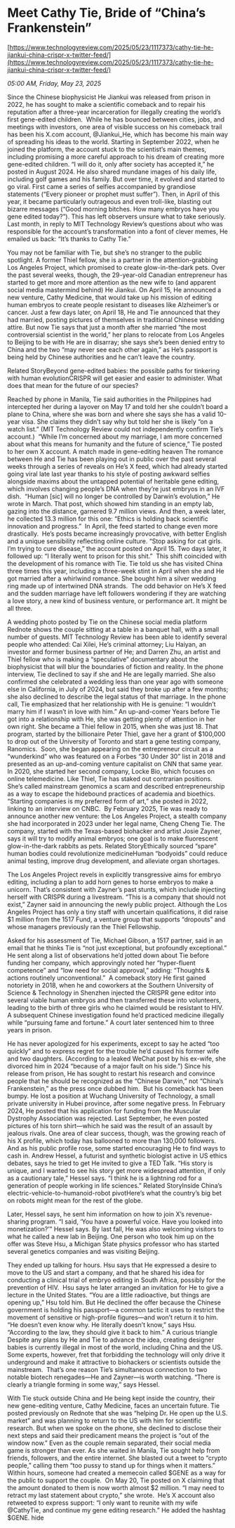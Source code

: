 # Meet Cathy Tie, Bride of “China’s Frankenstein”

[https://www.technologyreview.com/2025/05/23/1117373/cathy-tie-he-jiankui-china-crispr-x-twitter-feed/](https://www.technologyreview.com/2025/05/23/1117373/cathy-tie-he-jiankui-china-crispr-x-twitter-feed/)

*05:00 AM, Friday, May 23, 2025*

Since the Chinese biophysicist He Jiankui was released from prison in 2022, he has sought to make a scientific comeback and to repair his reputation after a three-year incarceration for illegally creating the world’s first gene-edited children.  While he has bounced between cities, jobs, and meetings with investors, one area of visible success on his comeback trail has been his X.com account, @Jiankui_He, which has become his main way of spreading his ideas to the world. Starting in September 2022, when he joined the platform, the account stuck to the scientist’s main themes, including promising a more careful approach to his dream of creating more gene-edited children. “I will do it, only after society has accepted it,” he posted in August 2024. He also shared mundane images of his daily life, including golf games and his family.  But over time, it evolved and started to go viral. First came a series of selfies accompanied by grandiose statements (“Every pioneer or prophet must suffer”). Then, in April of this year, it became particularly outrageous and even troll-like, blasting out bizarre messages (“Good morning bitches. How many embryos have you gene edited today?”). This has left observers unsure what to take seriously. Last month, in reply to MIT Technology Review’s questions about who was responsible for the account’s transformation into a font of clever memes, He emailed us back: “It’s thanks to Cathy Tie.”

You may not be familiar with Tie, but she’s no stranger to the public spotlight. A former Thiel fellow, she is a partner in the attention-grabbing Los Angeles Project, which promised to create glow-in-the-dark pets. Over the past several weeks, though, the 29-year-old Canadian entrepreneur has started to get more and more attention as the new wife to (and apparent social media mastermind behind) He Jiankui. On April 15, He announced a new venture, Cathy Medicine, that would take up his mission of editing human embryos to create people resistant to diseases like Alzheimer’s or cancer. Just a few days later, on April 18, He and Tie announced that they had married, posting pictures of themselves in traditional Chinese wedding attire. But now Tie says that just a month after she married “the most controversial scientist in the world,” her plans to relocate from Los Angeles to Beijing to be with He are in disarray; she says she’s been denied entry to China and the two “may never see each other again,” as He’s passport is being held by Chinese authorities and he can’t leave the country.

Related StoryBeyond gene-edited babies: the possible paths for tinkering with human evolutionCRISPR will get easier and easier to administer. What does that mean for the future of our species?

Reached by phone in Manila, Tie said authorities in the Philippines had intercepted her during a layover on May 17 and told her she couldn’t board a plane to China, where she was born and where she says she has a valid 10-year visa. She claims they didn’t say why but told her she is likely “on a watch list.” (MIT Technology Review could not independently confirm Tie’s account.)  “While I’m concerned about my marriage, I am more concerned about what this means for humanity and the future of science,” Tie posted to her own X account. A match made in gene-editing heaven The romance between He and Tie has been playing out in public over the past several weeks through a series of reveals on He’s X feed, which had already started going viral late last year thanks to his style of posting awkward selfies alongside maxims about the untapped potential of heritable gene editing, which involves changing people’s DNA when they’re just embryos in an IVF dish.  “Human [sic] will no longer be controlled by Darwin’s evolution,” He wrote in March. That post, which showed him standing in an empty lab, gazing into the distance, garnered 9.7 million views. And then, a week later, he collected 13.3 million for this one: “Ethics is holding back scientific innovation and progress.”   In April, the feed started to change even more drastically.  He’s posts became increasingly provocative, with better English and a unique sensibility reflecting online culture. “Stop asking for cat girls. I’m trying to cure disease,” the account posted on April 15. Two days later, it followed up: “I literally went to prison for this shit.”  This shift coincided with the development of his romance with Tie. Tie told us she has visited China three times this year, including a three-week stint in April when she and He got married after a whirlwind romance. She bought him a silver wedding ring made up of intertwined DNA strands.  The odd behavior on He’s X feed and the sudden marriage have left followers wondering if they are watching a love story, a new kind of business venture, or performance art. It might be all three.

A wedding photo posted by Tie on the Chinese social media platform Rednote shows the couple sitting at a table in a banquet hall, with a small number of guests. MIT Technology Review has been able to identify several people who attended: Cai Xilei, He’s criminal attorney; Liu Haiyan, an investor and former business partner of He; and Darren Zhu, an artist and Thiel fellow who is making a “speculative” documentary about the biophysicist that will blur the boundaries of fiction and reality. In the phone interview, Tie declined to say if she and He are legally married. She also confirmed she celebrated a wedding less than one year ago with someone else in California, in July of 2024, but said they broke up after a few months; she also declined to describe the legal status of that marriage. In the phone call, Tie emphasized that her relationship with He is genuine: “I wouldn’t marry him if I wasn’t in love with him.” An up-and-comer Years before Tie got into a relationship with He, she was getting plenty of attention in her own right. She became a Thiel fellow in 2015, when she was just 18. That program, started by the billionaire Peter Thiel, gave her a grant of $100,000 to drop out of the University of Toronto and start a gene testing company, Ranomics.  Soon, she began appearing on the entrepreneur circuit as a “wunderkind” who was featured on a Forbes “30 Under 30” list in 2018 and presented as an up-and-coming venture capitalist on CNN that same year. In 2020, she started her second company, Locke Bio, which focuses on online telemedicine.  Like Thiel, Tie has staked out contrarian positions. She’s called mainstream genomics a scam and described entrepreneurship as a way to escape the hidebound practices of academia and bioethics. “Starting companies is my preferred form of art,” she posted in 2022, linking to an interview on CNBC.  By February 2025, Tie was ready to announce another new venture: the Los Angeles Project, a stealth company she had incorporated in 2023 under her legal name, Cheng Cheng Tie. The company, started with the Texas-based biohacker and artist Josie Zayner, says it will try to modify animal embryos; one goal is to make fluorescent glow-in-the-dark rabbits as pets. Related StoryEthically sourced “spare” human bodies could revolutionize medicineHuman “bodyoids” could reduce animal testing, improve drug development, and alleviate organ shortages.

The Los Angeles Project revels in explicitly transgressive aims for embryo editing, including a plan to add horn genes to horse embryos to make a unicorn. That’s consistent with Zayner’s past stunts, which include injecting herself with CRISPR during a livestream. “This is a company that should not exist,” Zayner said in announcing the newly public project. Although the Los Angeles Project has only a tiny staff with uncertain qualifications, it did raise $1 million from the 1517 Fund, a venture group that supports “dropouts” and whose managers previously ran the Thiel Fellowship.

Asked for his assessment of Tie, Michael Gibson, a 1517 partner, said in an email that he thinks Tie is “not just exceptional, but profoundly exceptional.” He sent along a list of observations he’d jotted down about Tie before funding her company, which approvingly noted her “hyper-fluent competence” and “low need for social approval,” adding: “Thoughts & actions routinely unconventional.”  A comeback story He first gained notoriety in 2018, when he and coworkers at the Southern University of Science & Technology in Shenzhen injected the CRISPR gene editor into several viable human embryos and then transferred these into volunteers, leading to the birth of three girls who he claimed would be resistant to HIV. A subsequent Chinese investigation found he’d practiced medicine illegally while “pursuing fame and fortune.” A court later sentenced him to three years in prison.

He has never apologized for his experiments, except to say he acted “too quickly” and to express regret for the trouble he’d caused his former wife and two daughters. (According to a leaked WeChat post by his ex-wife, she divorced him in 2024 “because of a major fault on his side.”) Since his release from prison, He has sought to restart his research and convince people that he should be recognized as the “Chinese Darwin,” not “China’s Frankenstein,” as the press once dubbed him.   But his comeback has been bumpy. He lost a position at Wuchang University of Technology, a small private university in Hubei province, after some negative press. In February 2024, He posted that his application for funding from the Muscular Dystrophy Association was rejected. Last September, he even posted pictures of his torn shirt—which he said was the result of an assault by jealous rivals. One area of clear success, though, was the growing reach of his X profile, which today has ballooned to more than 130,000 followers. And as his public profile rose, some started encouraging He to find ways to cash in. Andrew Hessel, a futurist and synthetic biologist active in US ethics debates, says he tried to get He invited to give a TED Talk. “His story is unique, and I wanted to see his story get more widespread attention, if only as a cautionary tale,” Hessel says. “I think he is a lightning rod for a generation of people working in life sciences.” Related StoryInside China’s electric-vehicle-to-humanoid-robot pivotHere’s what the country’s big bet on robots might mean for the rest of the globe.

Later, Hessel says, he sent him information on how to join X’s revenue-sharing program. “I said, ‘You have a powerful voice. Have you looked into monetization?’” Hessel says. By last fall, He was also welcoming visitors to what he called a new lab in Beijing. One person who took him up on the offer was Steve Hsu, a Michigan State physics professor who has started several genetics companies and was visiting Beijing.

They ended up talking for hours. Hsu says that He expressed a desire to move to the US and start a company, and that he shared his idea for conducting a clinical trial of embryo editing in South Africa, possibly for the prevention of HIV.  Hsu says he later arranged an invitation for He to give a lecture in the United States. “You are a little radioactive, but things are opening up,” Hsu told him. But He declined the offer because the Chinese government is holding his passport—a common tactic it uses to restrict the movement of sensitive or high-profile figures—and won’t return it to him. “He doesn’t even know why. He literally doesn’t know,” says Hsu. “According to the law, they should give it back to him.” A curious triangle Despite any plans by He and Tie to advance the idea, creating designer babies is currently illegal in most of the world, including China and the US. Some experts, however, fret that forbidding the technology will only drive it underground and make it attractive to biohackers or scientists outside the mainstream.  That’s one reason Tie’s simultaneous connection to two notable biotech renegades—He and Zayner—is worth watching. “There is clearly a triangle forming in some way,” says Hessel.

With Tie stuck outside China and He being kept inside the country, their new gene-editing venture, Cathy Medicine, faces an uncertain future. Tie posted previously on Rednote that she was “helping Dr. He open up the U.S. market” and was planning to return to the US with him for scientific research. But when we spoke on the phone, she declined to disclose their next steps and said their predicament means the project is “out of the window now.” Even as the couple remain separated, their social media game is stronger than ever. As she waited in Manila, Tie sought help from friends, followers, and the entire internet. She blasted out a tweet to “crypto people,” calling them “too pussy to stand up for things when it matters.” Within hours, someone had created a memecoin called $GENE as a way for the public to support the couple.  On May 20, Tie posted on X claiming that the amount donated to them is now worth almost $2 million. “I may need to retract my last statement about crypto,” she wrote.  He’s X account also retweeted to express support: “I only want to reunite with my wife @CathyTie, and continue my gene editing research.” He added the hashtag $GENE. hide

